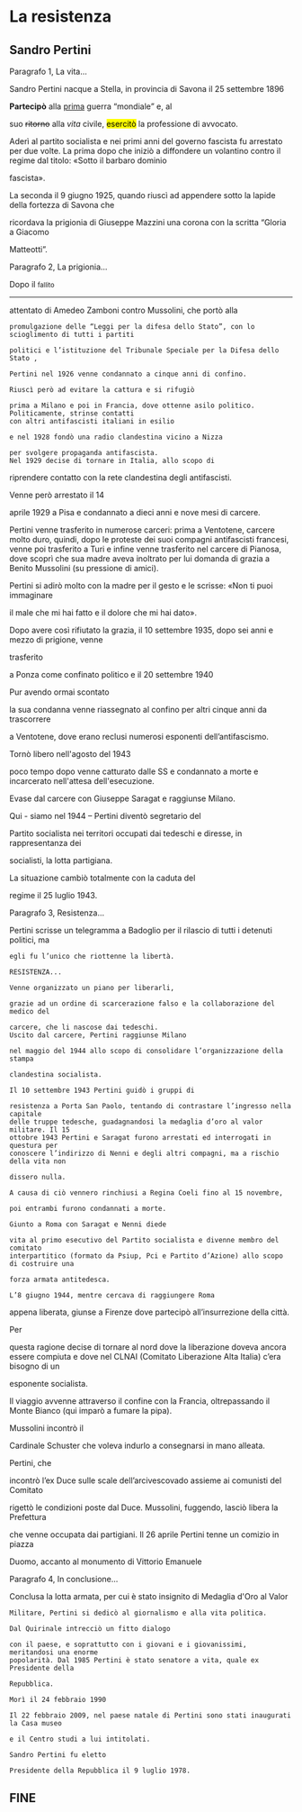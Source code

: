 <!DOCTYPE html>
<html lang="ita">

<head>
    <title>
        RESISTENZA
    </title>
</head>

<body>
<h1>La resistenza</h1>
<h2>Sandro Pertini</h2>
<p>Paragrafo 1, La vita...</p>
<span>
    Sandro Pertini nacque a Stella, in provincia di Savona il 25 settembre 1896

<b>Partecipò</b> alla <u>prima</u> guerra <q>mondiale</q> e, al

suo <s>ritorno</s> alla <em>vita</em> civile, <mark>esercitò</mark> la professione di avvocato.

Aderì al partito socialista e nei primi anni
del governo fascista fu arrestato per due volte.
La prima dopo che iniziò a diffondere un volantino contro il regime dal titolo: «Sotto il barbaro dominio

fascista».

La seconda il 9 giugno 1925, quando riuscì ad appendere sotto la lapide della fortezza di Savona che

ricordava la prigionia di Giuseppe Mazzini una corona con la scritta “Gloria a Giacomo

Matteotti”.
</span>
<p>Paragrafo 2, La prigionia...</p>
<span>
   <abbr>Dopo</abbr>  il <small>fallito</small>   <hr>attentato</hr> di Amedeo Zamboni contro Mussolini, che portò alla

    promulgazione delle “Leggi per la difesa dello Stato”, con lo scioglimento di tutti i partiti
    
    politici e l’istituzione del Tribunale Speciale per la Difesa dello Stato ,
    
    Pertini nel 1926 venne condannato a cinque anni di confino.
    
    Riuscì però ad evitare la cattura e si rifugiò
    
    prima a Milano e poi in Francia, dove ottenne asilo politico.
    Politicamente, strinse contatti
    con altri antifascisti italiani in esilio
    
    e nel 1928 fondò una radio clandestina vicino a Nizza
    
    per svolgere propaganda antifascista.
    Nel 1929 decise di tornare in Italia, allo scopo di

riprendere contatto con la rete clandestina degli antifascisti.

Venne però arrestato il 14

aprile 1929 a Pisa e condannato a dieci anni e nove mesi di carcere.

Pertini venne trasferito in numerose carceri: prima a Ventotene, carcere molto duro,
quindi, dopo le proteste dei suoi compagni antifascisti francesi, venne poi trasferito
a Turi e infine venne trasferito nel carcere di Pianosa, dove scoprì che sua madre
aveva inoltrato per lui domanda di grazia a Benito Mussolini (su pressione di amici).

Pertini si adirò molto con la madre per il gesto e le scrisse: «Non ti puoi immaginare

il male che mi hai fatto e il dolore che mi hai dato».

Dopo avere così rifiutato la grazia, il 10 settembre 1935, dopo sei anni e mezzo di prigione, venne

trasferito

a Ponza come confinato politico e il 20 settembre 1940

Pur avendo ormai scontato

la sua condanna venne riassegnato al confino per altri cinque anni da trascorrere

a Ventotene, dove erano reclusi numerosi esponenti dell’antifascismo.

Tornò libero nell'agosto del 1943

poco tempo dopo venne catturato dalle SS e condannato
a morte e incarcerato nell'attesa dell'esecuzione.

Evase dal carcere con Giuseppe
Saragat e raggiunse Milano.

Qui - siamo nel 1944 – Pertini diventò segretario del

Partito socialista nei territori occupati dai tedeschi e diresse, in rappresentanza dei

socialisti, la lotta partigiana.

La situazione cambiò totalmente con la caduta del

regime il 25 luglio 1943.
</span>
<p>
    Paragrafo 3, Resistenza...
</p>
<span>
    Pertini scrisse un telegramma a Badoglio per il rilascio di tutti i detenuti politici, ma

    egli fu l’unico che riottenne la libertà.
    
    RESISTENZA...
    
    Venne organizzato un piano per liberarli,
    
    grazie ad un ordine di scarcerazione falso e la collaborazione del medico del
    
    carcere, che li nascose dai tedeschi.
    Uscito dal carcere, Pertini raggiunse Milano
    
    nel maggio del 1944 allo scopo di consolidare l’organizzazione della stampa
    
    clandestina socialista.
    
    Il 10 settembre 1943 Pertini guidò i gruppi di
    
    resistenza a Porta San Paolo, tentando di contrastare l’ingresso nella capitale
    delle truppe tedesche, guadagnandosi la medaglia d’oro al valor militare. Il 15
    ottobre 1943 Pertini e Saragat furono arrestati ed interrogati in questura per
    conoscere l’indirizzo di Nenni e degli altri compagni, ma a rischio della vita non
    
    dissero nulla.
    
    A causa di ciò vennero rinchiusi a Regina Coeli fino al 15 novembre,
    
    poi entrambi furono condannati a morte.
    
    Giunto a Roma con Saragat e Nenni diede
    
    vita al primo esecutivo del Partito socialista e divenne membro del comitato
    interpartitico (formato da Psiup, Pci e Partito d’Azione) allo scopo di costruire una
    
    forza armata antitedesca.

    L’8 giugno 1944, mentre cercava di raggiungere Roma

appena liberata, giunse a Firenze dove partecipò all’insurrezione della città.

Per

questa ragione decise di tornare al nord dove la liberazione doveva ancora essere
compiuta e dove nel CLNAI (Comitato Liberazione Alta Italia) c’era bisogno di un

esponente socialista.

Il viaggio avvenne attraverso il confine con la Francia,
oltrepassando il Monte Bianco (qui imparò a fumare la pipa).


Mussolini incontrò il

Cardinale Schuster che voleva indurlo a consegnarsi in mano alleata.

Pertini, che

incontrò l’ex Duce sulle scale dell’arcivescovado assieme ai comunisti del Comitato

rigettò le condizioni poste dal Duce.
Mussolini, fuggendo, lasciò libera la Prefettura

che venne occupata dai partigiani. Il 26 aprile Pertini tenne un comizio in piazza

Duomo, accanto al monumento di Vittorio Emanuele

</span>

<p>
    Paragrafo 4, In conclusione...
</p>
<span>
    Conclusa la lotta armata, per cui è stato insignito di Medaglia d'Oro al Valor

    Militare, Pertini si dedicò al giornalismo e alla vita politica.
    
    Dal Quirinale intrecciò un fitto dialogo
    
    con il paese, e soprattutto con i giovani e i giovanissimi, meritandosi una enorme
    popolarità. Dal 1985 Pertini è stato senatore a vita, quale ex Presidente della
    
    Repubblica.
    
    Morì il 24 febbraio 1990
    
    Il 22 febbraio 2009, nel paese natale di Pertini sono stati inaugurati la Casa museo
    
    e il Centro studi a lui intitolati.
    
    Sandro Pertini fu eletto
    
    Presidente della Repubblica il 9 luglio 1978.


</span>

<h2>FINE</h2>

</body>

</html>
